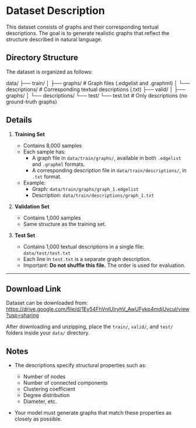 # Dataset Description

This dataset consists of graphs and their corresponding textual descriptions. The goal is to generate realistic graphs that reflect the structure described in natural language.


## Directory Structure

The dataset is organized as follows:

data/
├── train/
│   ├── graphs/          # Graph files (.edgelist and .graphml)
│   └── descriptions/    # Corresponding textual descriptions (.txt)
├── valid/
│   ├── graphs/
│   └── descriptions/
└── test/
    └── test.txt         # Only descriptions (no ground-truth graphs)

## Details

1. **Training Set**
   - Contains 8,000 samples
   - Each sample has:
     - A graph file in `data/train/graphs/`, available in both `.edgelist` and `.graphml` formats.
     - A corresponding description file in `data/train/descriptions/`, in `.txt` format.
   - Example:
     - Graph: `data/train/graphs/graph_1.edgelist`
     - Description: `data/train/descriptions/graph_1.txt`

2. **Validation Set**
   - Contains 1,000 samples
   - Same structure as the training set.

3. **Test Set**
   - Contains 1,000 textual descriptions in a single file: `data/test/test.txt`
   - Each line in `test.txt` is a separate graph description.
   - Important: **Do not shuffle this file.** The order is used for evaluation.

---

## Download Link

Dataset can be downloaded from:  
https://drive.google.com/file/d/1Ey54FhVnIUlryhV_AwUFykp4mdjUvcul/view?usp=sharing

After downloading and unzipping, place the `train/`, `valid/`, and `test/` folders inside your `data/` directory.


## Notes

- The descriptions specify structural properties such as:
  - Number of nodes
  - Number of connected components
  - Clustering coefficient
  - Degree distribution
  - Diameter, etc.

- Your model must generate graphs that match these properties as closely as possible.

